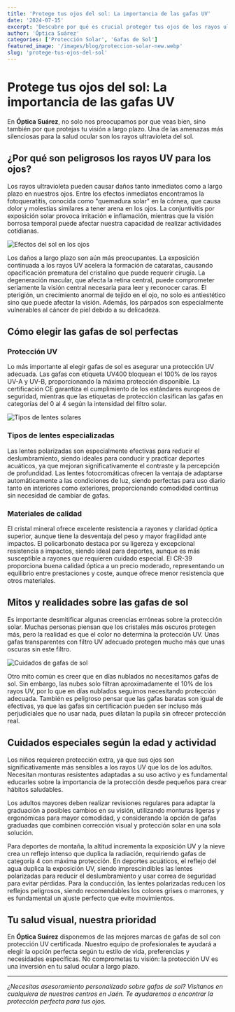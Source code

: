 ```yaml
---
title: 'Protege tus ojos del sol: La importancia de las gafas UV'
date: '2024-07-15'
excerpt: 'Descubre por qué es crucial proteger tus ojos de los rayos ultravioleta y cómo elegir las gafas de sol adecuadas.'
author: 'Óptica Suárez'
categories: ['Protección Solar', 'Gafas de Sol']
featured_image: '/images/blog/proteccion-solar-new.webp'
slug: 'protege-tus-ojos-del-sol'
---
```


# Protege tus ojos del sol: La importancia de las gafas UV

En **Óptica Suárez**, no solo nos preocupamos por que veas bien, sino también por que protejas tu visión a largo plazo. Una de las amenazas más silenciosas para la salud ocular son los rayos ultravioleta del sol.

## ¿Por qué son peligrosos los rayos UV para los ojos?

Los rayos ultravioleta pueden causar daños tanto inmediatos como a largo plazo en nuestros ojos. Entre los efectos inmediatos encontramos la fotoqueratitis, conocida como "quemadura solar" en la córnea, que causa dolor y molestias similares a tener arena en los ojos. La conjuntivitis por exposición solar provoca irritación e inflamación, mientras que la visión borrosa temporal puede afectar nuestra capacidad de realizar actividades cotidianas.

![Efectos del sol en los ojos](/images/blog/proteccion-solar-efectos.webp)

Los daños a largo plazo son aún más preocupantes. La exposición continuada a los rayos UV acelera la formación de cataratas, causando opacificación prematura del cristalino que puede requerir cirugía. La degeneración macular, que afecta la retina central, puede comprometer seriamente la visión central necesaria para leer y reconocer caras. El pterigión, un crecimiento anormal de tejido en el ojo, no solo es antiestético sino que puede afectar la visión. Además, los párpados son especialmente vulnerables al cáncer de piel debido a su delicadeza.

## Cómo elegir las gafas de sol perfectas

### Protección UV

Lo más importante al elegir gafas de sol es asegurar una protección UV adecuada. Las gafas con etiqueta UV400 bloquean el 100% de los rayos UV-A y UV-B, proporcionando la máxima protección disponible. La certificación CE garantiza el cumplimiento de los estándares europeos de seguridad, mientras que las etiquetas de protección clasifican las gafas en categorías del 0 al 4 según la intensidad del filtro solar.

![Tipos de lentes solares](/images/blog/proteccion-solar-lentes.webp)

### Tipos de lentes especializadas

Las lentes polarizadas son especialmente efectivas para reducir el deslumbramiento, siendo ideales para conducir y practicar deportes acuáticos, ya que mejoran significativamente el contraste y la percepción de profundidad. Las lentes fotocromáticas ofrecen la ventaja de adaptarse automáticamente a las condiciones de luz, siendo perfectas para uso diario tanto en interiores como exteriores, proporcionando comodidad continua sin necesidad de cambiar de gafas.

### Materiales de calidad

El cristal mineral ofrece excelente resistencia a rayones y claridad óptica superior, aunque tiene la desventaja del peso y mayor fragilidad ante impactos. El policarbonato destaca por su ligereza y excepcional resistencia a impactos, siendo ideal para deportes, aunque es más susceptible a rayones que requieren cuidado especial. El CR-39 proporciona buena calidad óptica a un precio moderado, representando un equilibrio entre prestaciones y coste, aunque ofrece menor resistencia que otros materiales.

## Mitos y realidades sobre las gafas de sol

Es importante desmitificar algunas creencias erróneas sobre la protección solar. Muchas personas piensan que los cristales más oscuros protegen más, pero la realidad es que el color no determina la protección UV. Unas gafas transparentes con filtro UV adecuado protegen mucho más que unas oscuras sin este filtro.

![Cuidados de gafas de sol](/images/blog/proteccion-solar-cuidados.webp)

Otro mito común es creer que en días nublados no necesitamos gafas de sol. Sin embargo, las nubes solo filtran aproximadamente el 10% de los rayos UV, por lo que en días nublados seguimos necesitando protección adecuada. También es peligroso pensar que las gafas baratas son igual de efectivas, ya que las gafas sin certificación pueden ser incluso más perjudiciales que no usar nada, pues dilatan la pupila sin ofrecer protección real.

## Cuidados especiales según la edad y actividad

Los niños requieren protección extra, ya que sus ojos son significativamente más sensibles a los rayos UV que los de los adultos. Necesitan monturas resistentes adaptadas a su uso activo y es fundamental educarles sobre la importancia de la protección desde pequeños para crear hábitos saludables.

Los adultos mayores deben realizar revisiones regulares para adaptar la graduación a posibles cambios en su visión, utilizando monturas ligeras y ergonómicas para mayor comodidad, y considerando la opción de gafas graduadas que combinen corrección visual y protección solar en una sola solución.

Para deportes de montaña, la altitud incrementa la exposición UV y la nieve crea un reflejo intenso que duplica la radiación, requiriendo gafas de categoría 4 con máxima protección. En deportes acuáticos, el reflejo del agua duplica la exposición UV, siendo imprescindibles las lentes polarizadas para reducir el deslumbramiento y usar correa de seguridad para evitar pérdidas. Para la conducción, las lentes polarizadas reducen los reflejos peligrosos, siendo recomendables los colores grises o marrones, y es fundamental un ajuste perfecto que evite movimientos.

## Tu salud visual, nuestra prioridad

En **Óptica Suárez** disponemos de las mejores marcas de gafas de sol con protección UV certificada. Nuestro equipo de profesionales te ayudará a elegir la opción perfecta según tu estilo de vida, preferencias y necesidades específicas. No comprometas tu visión: la protección UV es una inversión en tu salud ocular a largo plazo.

---

_¿Necesitas asesoramiento personalizado sobre gafas de sol? Visítanos en cualquiera de nuestros centros en Jaén. Te ayudaremos a encontrar la protección perfecta para tus ojos._
